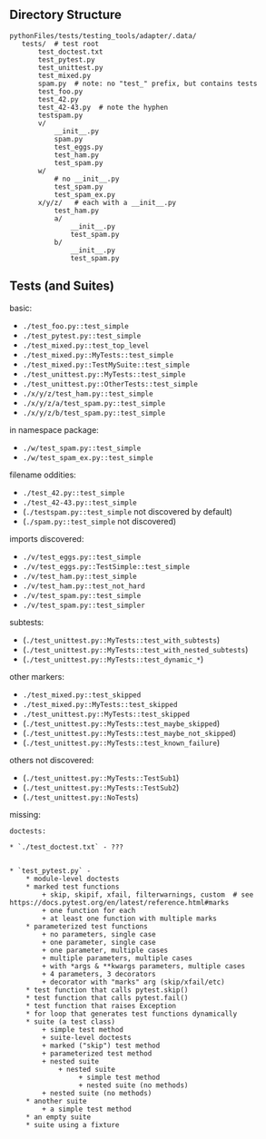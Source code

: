 
## Directory Structure

```
pythonFiles/tests/testing_tools/adapter/.data/
   tests/  # test root
       test_doctest.txt
       test_pytest.py
       test_unittest.py
       test_mixed.py
       spam.py  # note: no "test_" prefix, but contains tests
       test_foo.py
       test_42.py
       test_42-43.py  # note the hyphen
       testspam.py
       v/
           __init__.py
           spam.py
           test_eggs.py
           test_ham.py
           test_spam.py
       w/
           # no __init__.py
           test_spam.py
           test_spam_ex.py
       x/y/z/   # each with a __init__.py
           test_ham.py
           a/
               __init__.py
               test_spam.py
           b/
               __init__.py
               test_spam.py
```

## Tests (and Suites)

basic:

* `./test_foo.py::test_simple`
* `./test_pytest.py::test_simple`
* `./test_mixed.py::test_top_level`
* `./test_mixed.py::MyTests::test_simple`
* `./test_mixed.py::TestMySuite::test_simple`
* `./test_unittest.py::MyTests::test_simple`
* `./test_unittest.py::OtherTests::test_simple`
* `./x/y/z/test_ham.py::test_simple`
* `./x/y/z/a/test_spam.py::test_simple`
* `./x/y/z/b/test_spam.py::test_simple`

in namespace package:

* `./w/test_spam.py::test_simple`
* `./w/test_spam_ex.py::test_simple`

filename oddities:

* `./test_42.py::test_simple`
* `./test_42-43.py::test_simple`
* (`./testspam.py::test_simple` not discovered by default)
* (`./spam.py::test_simple` not discovered)

imports discovered:

* `./v/test_eggs.py::test_simple`
* `./v/test_eggs.py::TestSimple::test_simple`
* `./v/test_ham.py::test_simple`
* `./v/test_ham.py::test_not_hard`
* `./v/test_spam.py::test_simple`
* `./v/test_spam.py::test_simpler`

subtests:

* (`./test_unittest.py::MyTests::test_with_subtests`)
* (`./test_unittest.py::MyTests::test_with_nested_subtests`)
* (`./test_unittest.py::MyTests::test_dynamic_*`)

other markers:

* `./test_mixed.py::test_skipped`
* `./test_mixed.py::MyTests::test_skipped`
* `./test_unittest.py::MyTests::test_skipped`
* (`./test_unittest.py::MyTests::test_maybe_skipped`)
* (`./test_unittest.py::MyTests::test_maybe_not_skipped`)
* (`./test_unittest.py::MyTests::test_known_failure`)

others not discovered:

* (`./test_unittest.py::MyTests::TestSub1`)
* (`./test_unittest.py::MyTests::TestSub2`)
* (`./test_unittest.py::NoTests`)

missing:

```
doctests:

* `./test_doctest.txt` - ???


* `test_pytest.py` - 
    * module-level doctests
    * marked test functions
        + skip, skipif, xfail, filterwarnings, custom  # see https://docs.pytest.org/en/latest/reference.html#marks
        + one function for each
        + at least one function with multiple marks
    * parameterized test functions
        + no parameters, single case
        + one parameter, single case
        + one parameter, multiple cases
        + multiple parameters, multiple cases
        + with *args & **kwargs parameters, multiple cases
        + 4 parameters, 3 decorators
        + decorator with "marks" arg (skip/xfail/etc)
    * test function that calls pytest.skip()
    * test function that calls pytest.fail()
    * test function that raises Exception
    * for loop that generates test functions dynamically
    * suite (a test class)
        + simple test method
        + suite-level doctests
        + marked ("skip") test method
        + parameterized test method
        + nested suite
            + nested suite
                 + simple test method
                 + nested suite (no methods)
        + nested suite (no methods)
    * another suite
        + a simple test method
    * an empty suite
    * suite using a fixture
```
